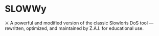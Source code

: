 # SLOWWy
⚔️ A powerful and modified version of the classic Slowloris DoS tool — rewritten, optimized, and maintained by Z.A.I. for educational use.  

